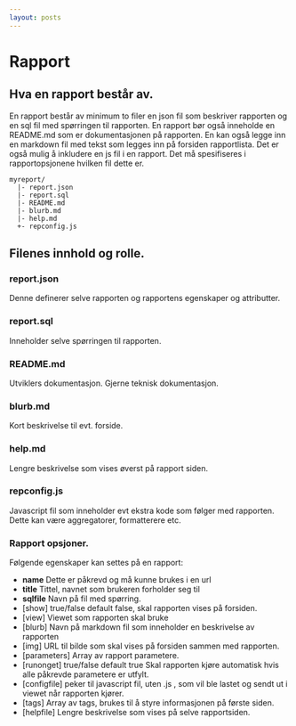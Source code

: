 ```yaml
---
layout: posts
---
```

# Rapport

## Hva en rapport består av.

En rapport består av minimum to filer en json fil som beskriver rapporten og en sql fil med spørringen til rapporten. En rapport bør også inneholde en README.md som er dokumentasjonen på rapporten. En kan også legge inn en markdown fil med tekst som legges inn på forsiden rapportlista. Det er også mulig å inkludere en js fil i en rapport. Det må spesifiseres i rapportopsjonene hvilken fil dette er. 

```
myreport/
  |- report.json
  |- report.sql
  |- README.md
  |- blurb.md
  |- help.md
  +- repconfig.js
```
## Filenes innhold og rolle.

### report.json
Denne definerer selve rapporten og rapportens egenskaper og attributter.

### report.sql
Inneholder selve spørringen til rapporten.

### README.md 
Utviklers dokumentasjon. Gjerne teknisk dokumentasjon.

### blurb.md
Kort beskrivelse til evt. forside.

### help.md
Lengre beskrivelse som vises øverst på rapport siden.

### repconfig.js
Javascript fil som inneholder evt ekstra kode som følger med rapporten. Dette kan være aggregatorer, formatterere etc.


### Rapport opsjoner.
Følgende egenskaper kan settes på en rapport:
 - **name** Dette er påkrevd og må kunne brukes i en url
 - **title** Tittel, navnet som brukeren forholder seg til
 - **sqlfile** Navn på fil med spørring.
 - [show] true/false default false, skal rapporten vises på forsiden.
 - [view] Viewet som rapporten skal bruke
 - [blurb] Navn på markdown fil som inneholder en beskrivelse av rapporten
 - [img] URL til bilde som skal vises på forsiden sammen med rapporten.
 - [parameters] Array av rapport parametere.
 - [runonget] true/false default true Skal rapporten kjøre automatisk hvis alle påkrevde parametere er utfylt.
 - [configfile] peker til javascript fil, uten .js , som vil ble lastet og sendt ut i viewet når rapporten kjører.
 - [tags] Array av tags, brukes til å styre informasjonen på første siden.
 - [helpfile] Lengre beskrivelse som vises på selve rapportsiden.



